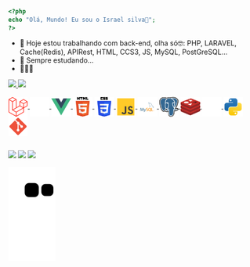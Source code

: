 ```php
<?php
echo "Olá, Mundo! Eu sou o Israel silva👋";
?>
```

- 🔭 Hoje estou trabalhando com back-end, olha só🤓: PHP, LARAVEL, Cache(Redis), APIRest, HTML, CCS3, JS, MySQL, PostGreSQL...
- 🌱 Sempre estudando...
- 👨‍💻🥰

<div align="left">
    <a href="https://github.com/israelsilvaa">
    <img height="150em" src="https://github-readme-stats.vercel.app/api?username=israelsilvaa&show_icons=true&theme=dracula&include_all_commits=true&count_private=true"/>
    <img height="150em" src="https://github-readme-stats.vercel.app/api/top-langs/?username=israelsilvaa&layout=compact&langs_count=7&theme=dracula"/>
</div>
<div style="display: inline_block"><br>
    <img align="center" alt="laravel" height="40" width="40" src="/images/laravel-svgrepo-com.png" style="pointer-events: none;">
    <img align="center" alt="php" height="40" width="40" src="/images/php-svgrepo-com.png" style="pointer-events: none;">
    <img align="center" alt="vuejs" height="40" width="40" src="/images/vue-9-logo-svgrepo-com.png" style="pointer-events: none;">
    <img align="center" alt="html5" height="40" width="40" src="/images/html-5-svgrepo-com.png" style="pointer-events: none;">
    <img align="center" alt="css3" height="40" width="40" src="/images/css-3-svgrepo-com.png" style="pointer-events: none;">
    <img align="center" alt="js" height="40" width="40" src="/images/js-svgrepo-com.png" style="pointer-events: none;">
    <img align="center" alt="mysql" height="r0" width="40" src="/images/mysql-logo-svgrepo-com.png" style="pointer-events: none;">
    <img align="center" alt="postgresql" height="40" width="40" src="/images/postgresql-logo-svgrepo-com.png" style="pointer-events: none;">
    <img align="center" alt="redis" height="40" width="40" src="/images/redis-svgrepo-com.png" style="pointer-events: none;">
    <img align="center" alt="api" height="40" width="40" src="/images/api-svgrepo-com.png" style="pointer-events: none;">
    <img align="center" alt="python" height="40" width="40" src="/images/python-svgrepo-com.png" style="pointer-events: none;">
    <img align="center" alt="git" height="40" width="40" src="/images/git-svgrepo-com.png" style="pointer-events: none;">
</div>

##

<div style="display: inline_block"> 
    <a href="https://www.instagram.com/israel_silvaaaa/" target="_blank"><img src="https://img.shields.io/badge/-Instagram-%23E4405F?style=for-the-badge&logo=instagram&logoColor=white"     target="_blank"></a>
    <a href = "mailto:israel524.is@gmail.com"><img src="https://img.shields.io/badge/-Gmail-%23333?style=for-the-badge&logo=gmail&logoColor=white" target="_blank"></a>
    <a href="https://www.linkedin.com/in/israel-silva-472b21214/" target="_blank"><img src="https://img.shields.io/badge/-LinkedIn-%230077B5?style=for-the-badge&logo=linkedin&logoColor=white" target="_blank"></a>
</div>

![Snake animation](https://github.com/israelsilvaa/israelsilvaa/blob/output/github-contribution-grid-snake.svg)
